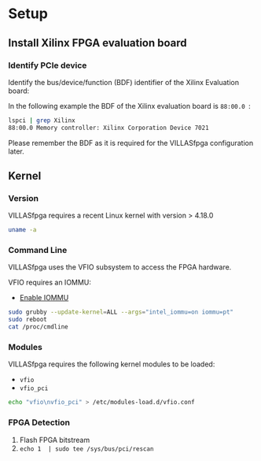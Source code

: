 # Setup

## Install Xilinx FPGA evaluation board


### Identify PCIe device

Identify the bus/device/function (BDF) identifier of the Xilinx Evaluation board:

In the following example the BDF of the Xilinx evaluation board is `88:00.0 `:

```bash
lspci | grep Xilinx
88:00.0 Memory controller: Xilinx Corporation Device 7021
```

Please remember the BDF as it is required for the VILLASfpga configuration later.

## Kernel

### Version

VILLASfpga requires a recent Linux kernel with version > 4.18.0

```bash
uname -a
```

### Command Line

VILLASfpga uses the VFIO subsystem to access the FPGA hardware.

VFIO requires an IOMMU:

- [Enable IOMMU](https://wiki.archlinux.org/title/PCI_passthrough_via_OVMF#Setting_up_IOMMU)

```bash
sudo grubby --update-kernel=ALL --args="intel_iommu=on iommu=pt"
sudo reboot
cat /proc/cmdline
```

### Modules

VILLASfpga requires the following kernel modules to be loaded:

- `vfio`
- `vfio_pci`

```bash
echo "vfio\nvfio_pci" > /etc/modules-load.d/vfio.conf
```

### FPGA Detection

1. Flash FPGA bitstream
2. `echo 1  | sudo tee /sys/bus/pci/rescan`
